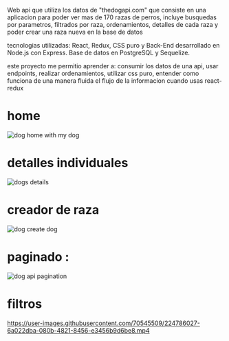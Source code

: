 Web api que utiliza los datos de "thedogapi.com" que consiste en una aplicacion para poder ver mas de 170 razas de perros, incluye busquedas por parametros, filtrados por raza, ordenamientos, detalles de cada raza y poder  crear  una raza nueva en la base de datos

tecnologias utilizadas:  React, Redux, CSS puro y Back-End desarrollado en Node.js con Express. Base de datos en PostgreSQL y Sequelize.

este proyecto me permitio aprender a: consumir los datos de una api, usar endpoints, realizar ordenamientos, utilizar css puro,  entender como funciona de una manera fluida el flujo de la informacion cuando usas react-redux

<h1> home </h1>

![dog home with my dog](https://user-images.githubusercontent.com/70545509/172278574-e1b6fb1a-b6f8-47a4-ba7a-69f5f61a2e75.png)


<h1> detalles individuales </h1> 

![dogs details](https://user-images.githubusercontent.com/70545509/172278659-fccedb99-5248-47ca-8d05-1f62980206b4.png)


<h1> creador de raza </h1> 

![dog create dog](https://user-images.githubusercontent.com/70545509/172278673-c86dbbe2-20a6-4f5d-ae6a-aeccb4bc711a.png)

 <h1>  paginado :  </h1>
 
![dog api pagination](https://user-images.githubusercontent.com/70545509/172278828-32c295c4-f37c-4be8-a80e-921a31e05c42.png)



<h1> filtros </h1>

https://user-images.githubusercontent.com/70545509/224786027-6a022dba-080b-4821-8456-e3456b9d6be8.mp4

